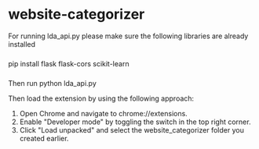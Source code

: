 # website-categorizer

For running lda_api.py please make sure the following libraries are already installed

###
pip install flask flask-cors scikit-learn
###

Then run python lda_api.py

Then load the extension by using the following approach:

1. Open Chrome and navigate to chrome://extensions.
2. Enable "Developer mode" by toggling the switch in the top right corner.
3. Click "Load unpacked" and select the website_categorizer folder you created earlier.
